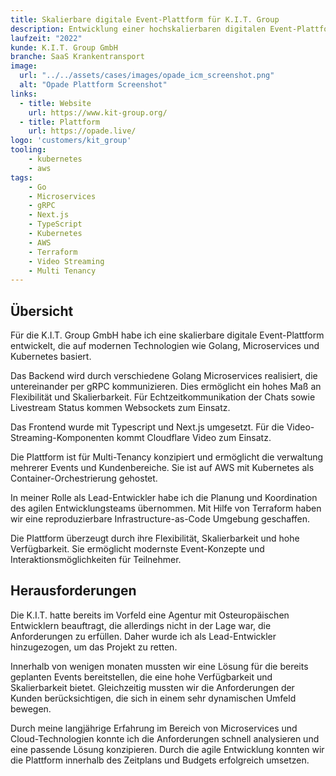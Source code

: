 ```yaml
---
title: Skalierbare digitale Event-Plattform für K.I.T. Group
description: Entwicklung einer hochskalierbaren digitalen Event-Plattform basierend auf Golang, gRPC, Next.js und Kubernetes. Ermöglicht modernste Event-Konzepte durch Echtzeit-Interaktion und Video-Streaming.
laufzeit: "2022"
kunde: K.I.T. Group GmbH
branche: SaaS Krankentransport
image:
  url: "../../assets/cases/images/opade_icm_screenshot.png"
  alt: "Opade Plattform Screenshot"
links:
  - title: Website
    url: https://www.kit-group.org/
  - title: Plattform
    url: https://opade.live/
logo: 'customers/kit_group'
tooling:
    - kubernetes
    - aws
tags:
    - Go
    - Microservices
    - gRPC
    - Next.js
    - TypeScript
    - Kubernetes
    - AWS
    - Terraform
    - Video Streaming
    - Multi Tenancy
---
```


## Übersicht

Für die K.I.T. Group GmbH habe ich eine skalierbare digitale Event-Plattform entwickelt, die auf modernen Technologien wie Golang, Microservices und Kubernetes basiert.

Das Backend wird durch verschiedene Golang Microservices realisiert, die untereinander per gRPC kommunizieren. Dies ermöglicht ein hohes Maß an Flexibilität und Skalierbarkeit. Für Echtzeitkommunikation der Chats sowie Livestream Status kommen Websockets zum Einsatz.

Das Frontend wurde mit Typescript und Next.js umgesetzt. Für die Video-Streaming-Komponenten kommt Cloudflare Video zum Einsatz.

Die Plattform ist für Multi-Tenancy konzipiert und ermöglicht die verwaltung mehrerer Events und Kundenbereiche. Sie ist auf AWS mit Kubernetes als Container-Orchestrierung gehostet.

In meiner Rolle als Lead-Entwickler habe ich die Planung und Koordination des agilen Entwicklungsteams übernommen. Mit Hilfe von Terraform haben wir eine reproduzierbare Infrastructure-as-Code Umgebung geschaffen.

Die Plattform überzeugt durch ihre Flexibilität, Skalierbarkeit und hohe Verfügbarkeit. Sie ermöglicht modernste Event-Konzepte und Interaktionsmöglichkeiten für Teilnehmer.

## Herausforderungen

Die K.I.T. hatte bereits im Vorfeld eine Agentur mit Osteuropäischen Entwicklern beauftragt, die allerdings nicht in der Lage war, die Anforderungen zu erfüllen. Daher wurde ich als Lead-Entwickler hinzugezogen, um das Projekt zu retten.

Innerhalb von wenigen monaten mussten wir eine Lösung für die bereits geplanten Events bereitstellen, die eine hohe Verfügbarkeit und Skalierbarkeit bietet. Gleichzeitig mussten wir die Anforderungen der Kunden berücksichtigen, die sich in einem sehr dynamischen Umfeld bewegen.

Durch meine langjährige Erfahrung im Bereich von Microservices und Cloud-Technologien konnte ich die Anforderungen schnell analysieren und eine passende Lösung konzipieren. Durch die agile Entwicklung konnten wir die Plattform innerhalb des Zeitplans und Budgets erfolgreich umsetzen.